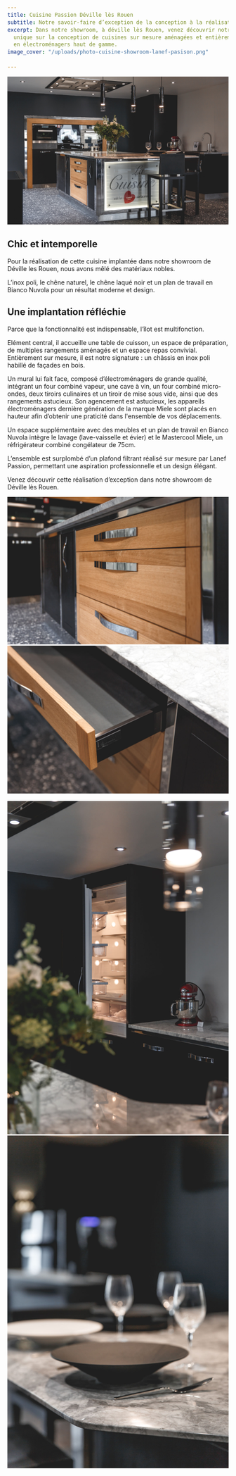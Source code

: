 ```yaml
---
title: Cuisine Passion Déville lès Rouen
subtitle: Notre savoir-faire d’exception de la conception à la réalisation
excerpt: Dans notre showroom, à déville lès Rouen, venez découvrir notre savoir-faire
  unique sur la conception de cuisines sur mesure aménagées et entièrement équipées
  en électroménagers haut de gamme.
image_cover: "/uploads/photo-cuisine-showroom-lanef-pasison.png"

---
```

![](/uploads/photo-cuisine-showroom-lanef-pasison.png)

## Chic et intemporelle

Pour la réalisation de cette cuisine implantée dans notre showroom de Déville les Rouen, nous avons mêlé des matériaux nobles.

L’inox poli, le chêne naturel, le chêne laqué noir et un plan de travail en Bianco Nuvola pour un résultat moderne et design.

## Une implantation réfléchie

Parce que la fonctionnalité est indispensable, l’îlot est multifonction.

Elément central, il accueille une table de cuisson, un espace de préparation, de multiples rangements aménagés et un espace repas convivial. Entièrement sur mesure, il est notre signature : un châssis en inox poli habillé de façades en bois.

Un mural lui fait face, composé d’électroménagers de grande qualité, intégrant un four combiné vapeur, une cave à vin, un four combiné micro-ondes, deux tiroirs culinaires et un tiroir de mise sous vide, ainsi que des rangements astucieux. Son agencement est astucieux, les appareils électroménagers dernière génération de la marque Miele sont placés en hauteur afin d’obtenir une praticité dans l'ensemble de vos déplacements.

Un espace supplémentaire avec des meubles et un plan de travail en Bianco Nuvola intègre le lavage (lave-vaisselle et évier) et le Mastercool Miele, un réfrigérateur combiné congélateur de 75cm.

L’ensemble est surplombé d’un plafond filtrant réalisé sur mesure par Lanef Passion, permettant une aspiration professionnelle et un design élégant.

Venez découvrir cette réalisation d’exception dans notre showroom de Déville lès Rouen.

![](/uploads/5e7a8659.jpg)![](/uploads/5e7a8713.jpg)

![](/uploads/5e7a8687.jpg)![](/uploads/5e7a8667.jpg)